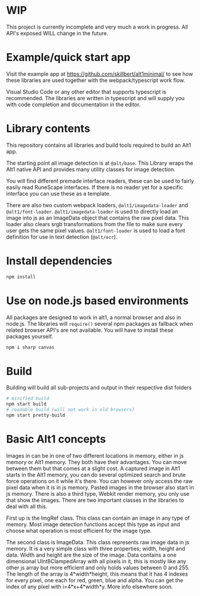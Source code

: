 
# WIP
This project is currently incomplete and very much a work in progress. All API's exposed WILL change in the future.

# Example/quick start app
Visit the example app at https://github.com/skillbert/alt1minimal/ to see how these libraries are used together with the webpack/typescript work flow.

Visual Studio Code or any other editor that supports typescript is recommended. The libraries are written in typescript and will supply you with code completion and documentation in the editor.

# Library contents
This repository contains all libraries and build tools required to build an Alt1 app.

The starting point all image detection is at ```@alt/base```. This Library wraps the Alt1 native API and provides many utility classes for image detection. 

You will find different premade interface readers, these can be used to fairly easily read RuneScape interfaces. If there is no reader yet for a specific interface you can use these as a template.

There are also two custom webpack loaders, ```@alt1/imagedata-loader``` and ```@alt1/font-loader```. ```@alt1/imagedata-loader``` is used to directly load an image into js as an ImageData object that contains the raw pixel data. This loader also clears srgb transformations from the file to make sure every user gets the same pixel values. ```@alt1/font-loader``` is used to load a font definition for use in text detection (```@alt/ocr```).

# Install dependencies
```sh
npm install
```

# Use on node.js based environments
All packages are designed to work in alt1, a normal browser and also in node.js. The libraries will ```require()``` several npm packages as fallback when related browser API's are not available. You will have to install these packages yourself.
```sh
npm i sharp canvas
```

# Build
Building will build all sub-projects and output in their respective dist folders
```sh
# minified build
npm start build
# readable build (will not work in old browsers)
npm start pretty-build
```

# Basic Alt1 concepts
Images in can be in one of two different locations in memory, either in js memory or Alt1 memory. They both have their advantages. You can move between them but that comes at a slight cost. A captured image in Alt1 starts in the Alt1 memory, you can do several optimized search and brute force operations on it while it's there. You can however only access the raw pixel data when it is in js memory. Pasted images in the browser also start in js memory. There is also a third type, Webkit render memory, you only use that show the images. There are two important classes in the libraries to deal with all this.

First up is the ImgRef class. This class can contain an image in any type of memory. Most image detection functions accept this type as input and choose what operation is most efficient for the image type.

The second class is ImageData. This class represents raw image data in js memory. It is a very simple class with three properties; width, height and data. Width and height are the size of the image. Data contains a one dimensional UInt8ClampedArray with all pixels in it, this is mostly like any other js array but more efficient and only holds values between 0 and 255. The length of the array is 4\*width\*height, this means that it has 4 indexes for every pixel, one each for red, green, blue and alpha. You can get the index of any pixel with i=4\*x+4\*width\*y. More info elsewhere soon.
